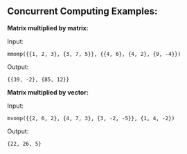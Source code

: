## Concurrent Computing Examples:

**Matrix multiplied by matrix:**

Input:

    mmomp({{1, 2, 3}, {3, 7, 5}}, {{4, 6}, {4, 2}, {9, -4}})
    
Output:

    {{39, -2}, {85, 12}}
    
**Matrix multiplied by vector:**

Input:

    mvomp({{2, 6, 2}, {4, 7, 3}, {3, -2, -5}}, {1, 4, -2})
    
Output:

    {22, 26, 5}
